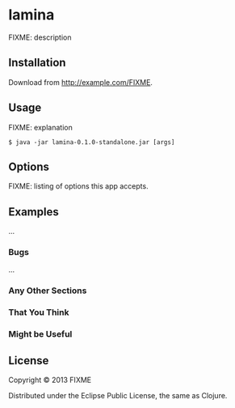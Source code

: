# lamina

FIXME: description

## Installation

Download from http://example.com/FIXME.

## Usage

FIXME: explanation

    $ java -jar lamina-0.1.0-standalone.jar [args]

## Options

FIXME: listing of options this app accepts.

## Examples

...

### Bugs

...

### Any Other Sections
### That You Think
### Might be Useful

## License

Copyright © 2013 FIXME

Distributed under the Eclipse Public License, the same as Clojure.

